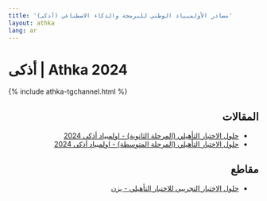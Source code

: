 ```yaml
---
title: 'مصادر الأولمبياد الوطني للبرمجة والذكاء الاصطناعي (أذكى)'
layout: athka
lang: ar
---
```

<h1>أذكى | Athka 2024</h1>

{% include athka-tgchannel.html %}

<div dir="rtl">

## المقالات
- [حلول الاختبار التأهيلي (المرحلة الثانوية) - اولمبياد أذكى 2024](./24_1_senior.html)
- [حلول الاختبار التأهيلي (المرحلة المتوسطة) - اولمبياد أذكى 2024](./24_1_junior.html)

## مقاطع
- [حلول الاختبار التجريبي للاختبار التأهيلي - يزن](https://youtu.be/TblR9Uycmds)

</div>
